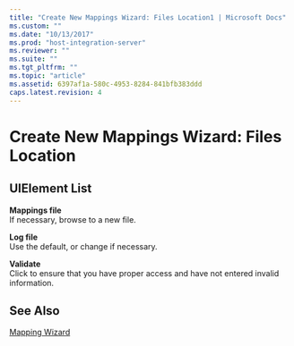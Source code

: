 ```yaml
---
title: "Create New Mappings Wizard: Files Location1 | Microsoft Docs"
ms.custom: ""
ms.date: "10/13/2017"
ms.prod: "host-integration-server"
ms.reviewer: ""
ms.suite: ""
ms.tgt_pltfrm: ""
ms.topic: "article"
ms.assetid: 6397af1a-580c-4953-8284-841bfb383ddd
caps.latest.revision: 4
---
```

# Create New Mappings Wizard: Files Location
## UIElement List  
 **Mappings file**  
 If necessary, browse to a new file.  
  
 **Log file**  
 Use the default, or change if necessary.  
  
 **Validate**  
 Click to ensure that you have proper access and have not entered invalid information.  
  
## See Also  
 [Mapping Wizard](../core/mapping-wizard.md)